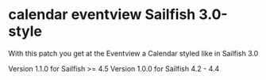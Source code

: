 # calendar eventview Sailfish 3.0-style

With this patch you get at the Eventview a Calendar styled like in Sailfish 3.0

Version 1.1.0 for Sailfish >= 4.5
Version 1.0.0 for Sailfish 4.2 - 4.4